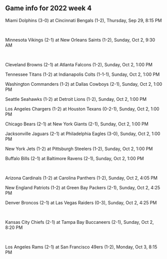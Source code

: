 ## Game info for 2022 week 4
Miami Dolphins (3-0) at Cincinnati Bengals (1-2), Thursday, Sep 29, 8:15 PM


<br/>

Minnesota Vikings (2-1) at New Orleans Saints (1-2), Sunday, Oct 2, 9:30 AM


<br/>

Cleveland Browns (2-1) at Atlanta Falcons (1-2), Sunday, Oct 2, 1:00 PM

Tennessee Titans (1-2) at Indianapolis Colts (1-1-1), Sunday, Oct 2, 1:00 PM

Washington Commanders (1-2) at Dallas Cowboys (2-1), Sunday, Oct 2, 1:00 PM

Seattle Seahawks (1-2) at Detroit Lions (1-2), Sunday, Oct 2, 1:00 PM

Los Angeles Chargers (1-2) at Houston Texans (0-2-1), Sunday, Oct 2, 1:00 PM

Chicago Bears (2-1) at New York Giants (2-1), Sunday, Oct 2, 1:00 PM

Jacksonville Jaguars (2-1) at Philadelphia Eagles (3-0), Sunday, Oct 2, 1:00 PM

New York Jets (1-2) at Pittsburgh Steelers (1-2), Sunday, Oct 2, 1:00 PM

Buffalo Bills (2-1) at Baltimore Ravens (2-1), Sunday, Oct 2, 1:00 PM


<br/>

Arizona Cardinals (1-2) at Carolina Panthers (1-2), Sunday, Oct 2, 4:05 PM

New England Patriots (1-2) at Green Bay Packers (2-1), Sunday, Oct 2, 4:25 PM

Denver Broncos (2-1) at Las Vegas Raiders (0-3), Sunday, Oct 2, 4:25 PM


<br/>

Kansas City Chiefs (2-1) at Tampa Bay Buccaneers (2-1), Sunday, Oct 2, 8:20 PM


<br/>

Los Angeles Rams (2-1) at San Francisco 49ers (1-2), Monday, Oct 3, 8:15 PM

